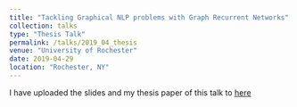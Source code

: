 ```yaml
---
title: "Tackling Graphical NLP problems with Graph Recurrent Networks"
collection: talks
type: "Thesis Talk"
permalink: /talks/2019_04_thesis
venue: "University of Rochester"
date: 2019-04-29
location: "Rochester, NY"
---
```


I have uploaded the slides and my thesis paper of this talk to [here](https://github.com/freesunshine0316/phd-thesis)

